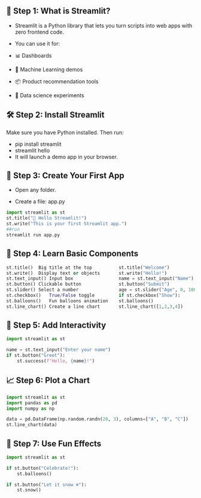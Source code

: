 ## 🧱 Step 1: What is Streamlit?
- Streamlit is a Python library that lets you turn scripts into web apps with zero frontend code.

- You can use it for:

- 📊 Dashboards

- 🤖 Machine Learning demos

- 📦 Product recommendation tools

- 🧪 Data science experiments

## 🛠️ Step 2: Install Streamlit
Make sure you have Python installed. Then run:

- pip install streamlit
- streamlit hello
- It will launch a demo app in your browser.

## 📂 Step 3: Create Your First App
- Open any folder.

- Create a file: app.py
```python
import streamlit as st
st.title("👋 Hello Streamlit!")
st.write("This is your first Streamlit app.")
##run 
streamlit run app.py
```
## 🧩 Step 4: Learn Basic Components
```python
st.title()	Big title at the top	      st.title("Welcome")
st.write()	Display text or objects	      st.write("Hello!")
st.text_input()	Input box	              name = st.text_input("Name")
st.button()	Clickable button	          st.button("Submit")
st.slider()	Select a number	              age = st.slider("Age", 0, 100)
st.checkbox()	True/False toggle	      if st.checkbox("Show"):
st.balloons()	Fun balloons animation	  st.balloons()
st.line_chart()	Create a line chart	      st.line_chart([1,2,3,4])
```

## 🔄 Step 5: Add Interactivity
```python 
import streamlit as st

name = st.text_input("Enter your name")
if st.button("Greet"):
    st.success(f"Hello, {name}!")
```

    
## 📈 Step 6: Plot a Chart
```python
import streamlit as st
import pandas as pd
import numpy as np

data = pd.DataFrame(np.random.randn(20, 3), columns=["A", "B", "C"])
st.line_chart(data)
```

## 🧊 Step 7: Use Fun Effects
```python
import streamlit as st

if st.button("Celebrate!"):
    st.balloons()

if st.button("Let it snow ❄️"):
    st.snow()
```
